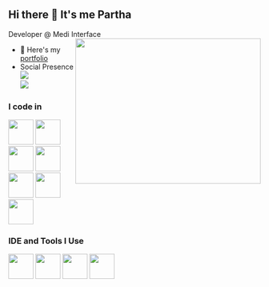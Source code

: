 ## Hi there 👋 It's me Partha

Developer @ Medi Interface
<img align="right" width="370" height="290" src="https://i.pinimg.com/originals/47/f0/34/47f0342cec72b800463bf003eac1257e.gif">
- 🔭 Here's my [portfolio](https://parthasarathy.framer.website/)                                                 
- Social Presence
<br /> [<img src="https://img.shields.io/badge/LinkedIn-0077B5?style=for-the-badge&logo=linkedin&logoColor=white" />](https://www.linkedin.com/in/shanmuga-parthasarathy-b7b05a243/) <br/> [<img src="https://img.shields.io/badge/instagram-d62976?style=for-the-badge&logo=instagram&logoColor=white" />](https://www.instagram.com/partha_d_cruze/)

### I code in

<!-- C# -->
<img height="50" width="50" src="https://img.icons8.com/color/48/000000/c-sharp-logo.png"/>

<!-- ASP.NET -->
<img height="50" width="50" src="https://img.icons8.com/color/48/000000/asp-net.png"/>

<!-- SQL Server Management Studio (SSMS) -->
<img height="50" width="50" src="https://img.icons8.com/color/48/000000/microsoft-sql-server.png"/>

<!-- PostgreSQL -->
<img height="50" width="50" src="https://img.icons8.com/color/48/000000/postgreesql.png"/>

<!-- HTML -->
<img height="50" width="50" src="https://img.icons8.com/color/48/000000/html-5.png"/>

<!-- CSS -->
<img height="50" width="50" src="https://img.icons8.com/color/48/000000/css3.png"/>

<!-- JavaScript -->
<img height="50" width="50" src="https://img.icons8.com/color/48/000000/javascript.png"/>



### IDE and Tools I Use
<!-- Visual Studio -->
<img height="50" width="50" src="https://img.icons8.com/color/48/000000/visual-studio.png"/>
<!-- Visual Studio Code -->
<img height="50" width="50" src="https://img.icons8.com/color/48/000000/visual-studio-code-2019.png"/>

<!-- SQL Server Management Studio (SSMS) -->
<img height="50" width="50" src="https://img.icons8.com/color/48/000000/microsoft-sql-server.png"/>

<!-- pgAdmin -->
<img height="50" width="50" src="https://img.icons8.com/color/48/000000/postgreesql.png"/>






